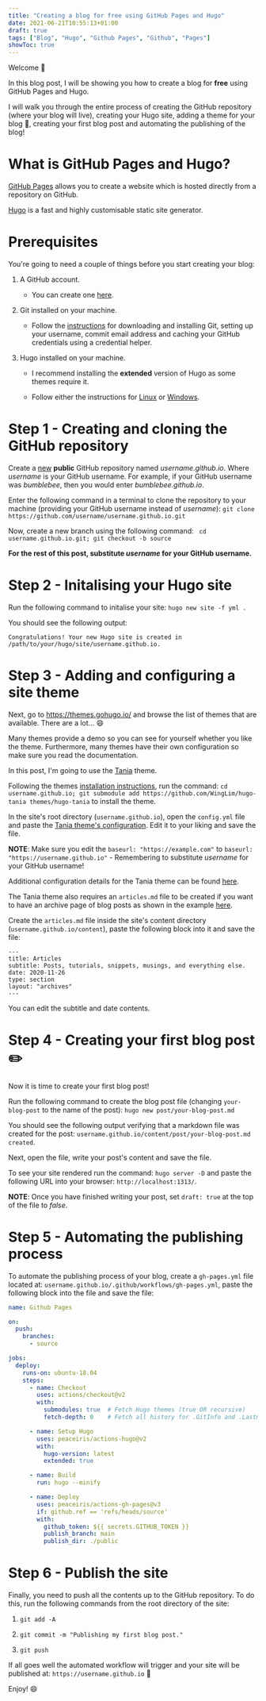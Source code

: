 ```yaml
---
title: "Creating a blog for free using GitHub Pages and Hugo"
date: 2021-06-21T10:55:13+01:00
draft: true
tags: ["Blog", "Hugo", "Github Pages", "Github", "Pages"]
showToc: true
---
```


Welcome :wave:

In this blog post, I will be showing you how to create a blog for **free** using GitHub Pages and Hugo.

I will walk you through the entire process of creating the GitHub repository (where your blog will live), creating your Hugo site, adding a theme for your blog :art:, creating your first blog post and automating the publishing of the blog!

# What is GitHub Pages and Hugo?

[GitHub Pages](https://pages.github.com/) allows you to create a website which is hosted directly from a repository on GitHub.

[Hugo](https://gohugo.io/) is a fast and highly customisable static site generator.

# Prerequisites

You're going to need a couple of things before you start creating your blog:

1. A GitHub account.

    - You can create one [here](https://github.com/signup).

2. Git installed on your machine.

    - Follow the [instructions](https://docs.github.com/en/get-started/quickstart/set-up-git#setting-up-git) for downloading and installing Git, setting up your username, commit email address and caching your GitHub credentials using a credential helper.

3. Hugo installed on your machine.

    - I recommend installing the **extended** version of Hugo as some themes require it.

    - Follow either the instructions for [Linux](https://gohugo.io/getting-started/installing/#binary-cross-platform) or [Windows](https://gohugo.io/getting-started/installing/#windows).

# Step 1 - Creating and cloning the GitHub repository

Create a [new](https://github.com/new) **public** GitHub repository named *username.github.io*. Where *username* is your GitHub username. For example, if your GitHub username was *bumblebee*, then you would enter *bumblebee.github.io*.

Enter the following command in a terminal to clone the repository to your machine (providing your GitHub username instead of *username*): `git clone https://github.com/username/username.github.io.git`

Now, create a new branch using the following command: ` cd username.github.io.git; git checkout -b source`

**For the rest of this post, substitute *username* for your GitHub username.**

# Step 2 - Initalising your Hugo site

Run the following command to initalise your site: `hugo new site -f yml .`

You should see the following output:

`Congratulations! Your new Hugo site is created in /path/to/your/hugo/site/username.github.io.`

# Step 3 - Adding and configuring a site theme

Next, go to https://themes.gohugo.io/ and browse the list of themes that are available. There are a lot... :smile:

Many themes provide a demo so you can see for yourself whether you like the theme. Furthermore, many themes have their own configuration so make sure you read the documentation.

In this post, I'm going to use the [Tania](https://themes.gohugo.io/hugo-tania/) theme.

Following the themes [installation instructions](https://themes.gohugo.io/hugo-tania/#installation), run the command: `cd username.github.io; git submodule add https://github.com/WingLim/hugo-tania themes/hugo-tania` to install the theme.

In the site's root directory (`username.github.io`), open the `config.yml` file and paste the [Tania theme's configuration](https://github.com/WingLim/hugo-tania/blob/main/exampleSite/config.yaml). Edit it to your liking and save the file.

**NOTE**: Make sure you edit the `baseurl: "https://example.com"` to `baseurl: "https://username.github.io"` - Remembering to substitute *username* for your GitHub username!

Additional configuration details for the Tania theme can be found [here](https://themes.gohugo.io/hugo-tania/#configuration).

The Tania theme also requires an `articles.md` file to be created if you want to have an archive page of blog posts as shown in the example [here](https://hugo-tania.netlify.app/articles/).

Create the `articles.md` file inside the site's content directory (`username.github.io/content`), paste the following block into it and save the file:

```
---
title: Articles
subtitle: Posts, tutorials, snippets, musings, and everything else.
date: 2020-11-26
type: section
layout: "archives"
---
```

You can edit the subtitle and date contents.

# Step 4 - Creating your first blog post :pencil2:

Now it is time to create your first blog post!

Run the following command to create the blog post file (changing `your-blog-post` to the name of the post): `hugo new post/your-blog-post.md`

You should see the following output verifying that a markdown file was created for the post: `username.github.io/content/post/your-blog-post.md created`.

Next, open the file, write your post's content and save the file.

To see your site rendered run the command: `hugo server -D` and paste the following URL into your browser: `http://localhost:1313/`.

**NOTE**: Once you have finished writing your post, set `draft: true` at the top of the file to *false*.

# Step 5 - Automating the publishing process

To automate the publishing process of your blog, create a `gh-pages.yml` file located at: `username.github.io/.github/workflows/gh-pages.yml`, paste the following block into the file and save the file:

```yaml
name: Github Pages

on:
  push:
    branches:
      - source

jobs:
  deploy:
    runs-on: ubuntu-18.04
    steps:
      - name: Checkout
        uses: actions/checkout@v2
        with:
          submodules: true  # Fetch Hugo themes (true OR recursive)
          fetch-depth: 0    # Fetch all history for .GitInfo and .Lastmod

      - name: Setup Hugo
        uses: peaceiris/actions-hugo@v2
        with:
          hugo-version: latest
          extended: true

      - name: Build
        run: hugo --minify

      - name: Deploy
        uses: peaceiris/actions-gh-pages@v3
        if: github.ref == 'refs/heads/source'
        with:
          github_token: ${{ secrets.GITHUB_TOKEN }}
          publish_branch: main
          publish_dir: ./public
```

# Step 6 - Publish the site

Finally, you need to push all the contents up to the GitHub repository. To do this, run the following commands from the root directory of the site:

1. `git add -A`

2. `git commit -m "Publishing my first blog post."`

3. `git push`

If all goes well the automated workflow will trigger and your site will be published at: `https://username.github.io` :tada:

Enjoy! :smile:
